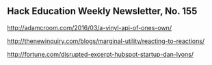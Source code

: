 ## Hack Education Weekly Newsletter, No. 155

http://adamcroom.com/2016/03/a-vinyl-api-of-ones-own/

http://thenewinquiry.com/blogs/marginal-utility/reacting-to-reactions/

http://fortune.com/disrupted-excerpt-hubspot-startup-dan-lyons/
